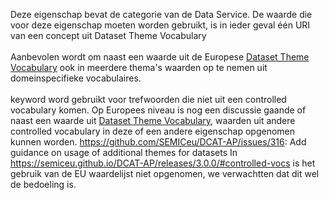 Deze eigenschap bevat de categorie van de Data Service. De waarde die voor deze eigenschap moeten worden gebruikt, is in ieder geval één URI van een concept uit Dataset Theme Vocabulary
<br/>
<br/>
Aanbevolen wordt om naast een waarde uit de Europese <a href='http://publications.europa.eu/resource/authority/data-theme' target='_blank'>Dataset Theme Vocabulary</a> ook in meerdere thema's waarden op te nemen uit domeinspecifieke vocabulaires.
<br/>
<br/>
keyword word gebruikt voor trefwoorden die niet uit een controlled vocabulary komen.
Op Europees niveau is nog een discussie gaande of naast een waarde uit <a href='http://publications.europa.eu/resource/authority/data-theme' target='_blank'>Dataset Theme Vocabulary</a>, waarden uit andere controlled vocabulary in deze of een andere eigenschap opgenomen kunnen worden.
https://github.com/SEMICeu/DCAT-AP/issues/316: Add guidance on usage of additional themes for datasets
In https://semiceu.github.io/DCAT-AP/releases/3.0.0/#controlled-vocs is het gebruik van de EU waardelijst niet opgenomen, we verwachtten dat dit wel de bedoeling is.
